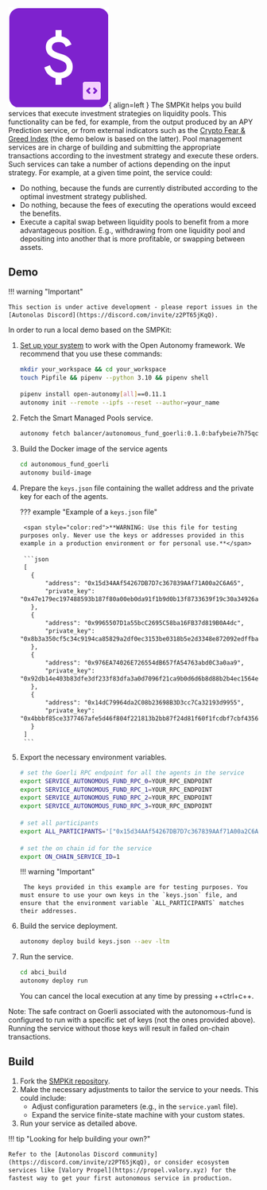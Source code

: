 ![SMPKit](images/smpkit.svg){ align=left }
The SMPKit helps you build services that execute investment strategies on liquidity pools. This functionality can be fed, for example, from the output produced by an APY Prediction service, or from external indicators such as the [Crypto Fear & Greed Index](https://cfgi.io/) (the demo below is based on the latter). Pool management services are in charge of building and submitting the appropriate transactions according to the investment strategy and execute these orders. Such services can take a number of actions depending on the input strategy. For example, at a given time point, the service could:

* Do nothing, because the funds are currently distributed according to the optimal investment strategy published.
* Do nothing, because the fees of executing the operations would exceed the benefits.
* Execute a capital swap between liquidity pools to benefit from a more advantageous position. E.g., withdrawing from one liquidity pool and depositing into another that is more profitable, or swapping between assets.

## Demo

!!! warning "Important"

    This section is under active development - please report issues in the [Autonolas Discord](https://discord.com/invite/z2PT65jKqQ).

In order to run a local demo based on the SMPKit:

1. [Set up your system](https://docs.autonolas.network/open-autonomy/guides/set_up/) to work with the Open Autonomy framework. We recommend that you use these commands:

    ```bash
    mkdir your_workspace && cd your_workspace
    touch Pipfile && pipenv --python 3.10 && pipenv shell

    pipenv install open-autonomy[all]==0.11.1
    autonomy init --remote --ipfs --reset --author=your_name
    ```

2. Fetch the Smart Managed Pools service.

    ```bash
    autonomy fetch balancer/autonomous_fund_goerli:0.1.0:bafybeie7h75qcwjwehigen3ixnm3oxe44xos4jtcsh5taauufismu5kngq --service
    ```

3. Build the Docker image of the service agents

    ```bash
    cd autonomous_fund_goerli
    autonomy build-image
    ```

4. Prepare the `keys.json` file containing the wallet address and the private key for each of the agents.

    ??? example "Example of a `keys.json` file"

        <span style="color:red">**WARNING: Use this file for testing purposes only. Never use the keys or addresses provided in this example in a production environment or for personal use.**</span>

        ```json
        [
          {
              "address": "0x15d34AAf54267DB7D7c367839AAf71A00a2C6A65",
              "private_key": "0x47e179ec197488593b187f80a00eb0da91f1b9d0b13f8733639f19c30a34926a"
          },
          {
              "address": "0x9965507D1a55bcC2695C58ba16FB37d819B0A4dc",
              "private_key": "0x8b3a350cf5c34c9194ca85829a2df0ec3153be0318b5e2d3348e872092edffba"
          },
          {
              "address": "0x976EA74026E726554dB657fA54763abd0C3a0aa9",
              "private_key": "0x92db14e403b83dfe3df233f83dfa3a0d7096f21ca9b0d6d6b8d88b2b4ec1564e"
          },
          {
              "address": "0x14dC79964da2C08b23698B3D3cc7Ca32193d9955",
              "private_key": "0x4bbbf85ce3377467afe5d46f804f221813b2bb87f24d81f60f1fcdbf7cbf4356"
          }
        ]
        ```

5. Export the necessary environment variables.

    ```bash
    # set the Goerli RPC endpoint for all the agents in the service
    export SERVICE_AUTONOMOUS_FUND_RPC_0=YOUR_RPC_ENDPOINT
    export SERVICE_AUTONOMOUS_FUND_RPC_1=YOUR_RPC_ENDPOINT
    export SERVICE_AUTONOMOUS_FUND_RPC_2=YOUR_RPC_ENDPOINT
    export SERVICE_AUTONOMOUS_FUND_RPC_3=YOUR_RPC_ENDPOINT

    # set all participants
    export ALL_PARTICIPANTS='["0x15d34AAf54267DB7D7c367839AAf71A00a2C6A65","0x9965507D1a55bcC2695C58ba16FB37d819B0A4dc","0x976EA74026E726554dB657fA54763abd0C3a0aa9","0x14dC79964da2C08b23698B3D3cc7Ca32193d9955"]'

    # set the on chain id for the service
    export ON_CHAIN_SERVICE_ID=1
    ```

    !!! warning "Important"

        The keys provided in this example are for testing purposes. You must ensure to use your own keys in the `keys.json` file, and ensure that the environment variable `ALL_PARTICIPANTS` matches their addresses.

6. Build the service deployment.

    ```bash
    autonomy deploy build keys.json --aev -ltm
    ```

7. Run the service.

    ```bash
    cd abci_build
    autonomy deploy run
    ```

    You can cancel the local execution at any time by pressing ++ctrl+c++.

Note:
The safe contract on Goerli associated with the autonomous-fund is configured to run with a specific set of keys (not the ones provided above). Running the service without those keys will result in failed on-chain transactions.

## Build

1. Fork the [SMPKit repository](https://github.com/valory-xyz/autonomous-fund).
2. Make the necessary adjustments to tailor the service to your needs. This could include:
    * Adjust configuration parameters (e.g., in the `service.yaml` file).
    * Expand the service finite-state machine with your custom states.
3. Run your service as detailed above.

!!! tip "Looking for help building your own?"

    Refer to the [Autonolas Discord community](https://discord.com/invite/z2PT65jKqQ), or consider ecosystem services like [Valory Propel](https://propel.valory.xyz) for the fastest way to get your first autonomous service in production.
